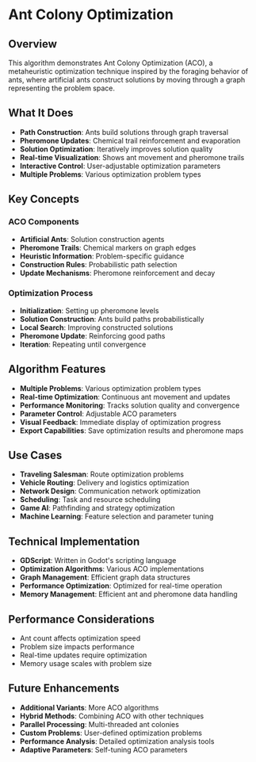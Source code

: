 # Ant Colony Optimization

## Overview
This algorithm demonstrates Ant Colony Optimization (ACO), a metaheuristic optimization technique inspired by the foraging behavior of ants, where artificial ants construct solutions by moving through a graph representing the problem space.

## What It Does
- **Path Construction**: Ants build solutions through graph traversal
- **Pheromone Updates**: Chemical trail reinforcement and evaporation
- **Solution Optimization**: Iteratively improves solution quality
- **Real-time Visualization**: Shows ant movement and pheromone trails
- **Interactive Control**: User-adjustable optimization parameters
- **Multiple Problems**: Various optimization problem types

## Key Concepts

### ACO Components
- **Artificial Ants**: Solution construction agents
- **Pheromone Trails**: Chemical markers on graph edges
- **Heuristic Information**: Problem-specific guidance
- **Construction Rules**: Probabilistic path selection
- **Update Mechanisms**: Pheromone reinforcement and decay

### Optimization Process
- **Initialization**: Setting up pheromone levels
- **Solution Construction**: Ants build paths probabilistically
- **Local Search**: Improving constructed solutions
- **Pheromone Update**: Reinforcing good paths
- **Iteration**: Repeating until convergence

## Algorithm Features
- **Multiple Problems**: Various optimization problem types
- **Real-time Optimization**: Continuous ant movement and updates
- **Performance Monitoring**: Tracks solution quality and convergence
- **Parameter Control**: Adjustable ACO parameters
- **Visual Feedback**: Immediate display of optimization progress
- **Export Capabilities**: Save optimization results and pheromone maps

## Use Cases
- **Traveling Salesman**: Route optimization problems
- **Vehicle Routing**: Delivery and logistics optimization
- **Network Design**: Communication network optimization
- **Scheduling**: Task and resource scheduling
- **Game AI**: Pathfinding and strategy optimization
- **Machine Learning**: Feature selection and parameter tuning

## Technical Implementation
- **GDScript**: Written in Godot's scripting language
- **Optimization Algorithms**: Various ACO implementations
- **Graph Management**: Efficient graph data structures
- **Performance Optimization**: Optimized for real-time operation
- **Memory Management**: Efficient ant and pheromone data handling

## Performance Considerations
- Ant count affects optimization speed
- Problem size impacts performance
- Real-time updates require optimization
- Memory usage scales with problem size

## Future Enhancements
- **Additional Variants**: More ACO algorithms
- **Hybrid Methods**: Combining ACO with other techniques
- **Parallel Processing**: Multi-threaded ant colonies
- **Custom Problems**: User-defined optimization problems
- **Performance Analysis**: Detailed optimization analysis tools
- **Adaptive Parameters**: Self-tuning ACO parameters
